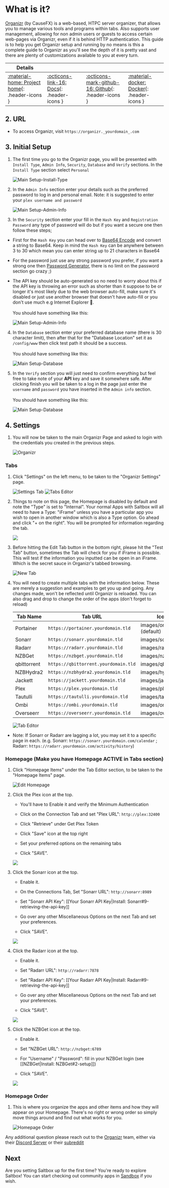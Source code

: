 # What is it?

[Organizr](https://organizr.app/) (by CauseFX) is a web-based, HTPC server organizer, that allows you to manage various tools and programs within tabs. Also supports user management, allowing for non admin users or guests to access certain web-pages via Organizr, even if it is behind HTTP authentication. This guide is to help you get Organizr setup and running by no means is this a complete guide to Organizr as you'll see the depth of it is pretty vast and there are plenty of customizations available to you at every turn.

| Details     |             |             |             |
|-------------|-------------|-------------|-------------|
| [:material-home: Project home](https://organizr.app){: .header-icons } | [:octicons-link-16: Docs](https://organizr.app/howtos/){: .header-icons } | [:octicons-mark-github-16: Github](https://github.com/causefx/Organizr){: .header-icons } | [:material-docker: Docker](https://hub.docker.com/r/organizr/organizr){: .header-icons }|

## 2. URL

- To access Organizr, visit `https://organizr._yourdomain_.com`

## 3. Initial Setup

1. The first time you go to the Organizr page, you will be presented with `Install Type`, `Admin Info`, `Security`, `Database` and `Verify` sections.
In the `Install Type` section select `Personal`

    ![Main Setup-Install-Type](https://i.imgur.com/IgStX3L.png)

1. In the `Admin Info` section enter your details such as the preferred password to log in and personal email.
Note: it is suggested to enter your `plex username and password`

    ![Main Setup-Admin-Info](https://i.imgur.com/clOLSdn.png)

1. In the `Security` section enter your fill in the `Hash Key` and `Registration Password` any type of password will do but if you want a secure one then follow these steps;

- First for the `Hash Key` you can head over to [Base64 Encode](https://www.cleancss.com/base64-encode/) and convert a string to Base64. Keep in mind the `Hash Key` can be anywhere between 3 to 30 which mean you can enter string up to 21 characters in Base64

- For the password just use any strong password you prefer, if you want a strong one then [Password Generator](https://passwordsgenerator.net/), there is no limit on the password section go crazy ;)
- The API key should be auto-generated so no need to worry about this if the API key is throwing an error such as shorter than it suppose to be or longer it's most likely due to the web browser auto-fill, make sure it's disabled or just use another browser that doesn't have auto-fill or you don't use much e.g Internet Explorer 👀.
<br> <br>You should have something like this:

   ![Main Setup-Admin-Info](https://i.imgur.com/o7yp3YQ.png)

4. In the `Database` section enter your preferred database name (there is 30 character limit), then after that for the "Database Location" set it as `/config/www` then click test path it should be a success.
<br> <br>You should have something like this:

   ![Main Setup-Database](https://i.imgur.com/kJlIRpY.png)

5. In the `Verify` section you will just need to confirm everything but feel free to take note of your **API** key and save it somewhere safe. After clicking finish you will be taken to a log in the page just enter the `username` and `password` you have inserted in the `Admin info` section.
<br> <br>You should have something like this:

   ![Main Setup-Database](https://i.imgur.com/wbOhf12.png)

## 4. Settings

1. You will now be taken to the main Organizr Page and asked to login with the credentials you created in the previous steps.

    ![Organizr](https://i.imgur.com/J1rVQQk.png)

### Tabs

1. Click "Settings" on the left menu, to be taken to the "Organizr Settings" page.

    ![Settings Tab](https://i.imgur.com/M7wfb1z.png)
    ![Tabs Editor](https://i.imgur.com/DJIvrh2.png)

1. Things to note on this page, the Homepage is disabled by default and note the "Type" is set to "Internal".  Your normal Apps with Saltbox will all need to have a Type: "iFrame" unless you have a particular app you wish to open in another window which is also a Type option.  Go ahead and click "+ on the right". You will be prompted for information regarding the tab.

    ![](https://i.imgur.com/KiXsQUI.png)

1. Before hitting the Edit Tab button in the bottom right, please hit the "Test Tab" button, sometimes the Tab will check for you if iFrame is possible.  This will test if the information you inputted can be open in an iFrame.  Which is the secret sauce in Organizr's tabbed browsing.

    ![New Tab](https://i.imgur.com/7UyBDAA.png)

1. You will need to create multiple tabs with the information below. These are merely a suggestion and examples to get you up and going.  Any changes made, won't be reflected until Organizr is reloaded. You can also drag and drop to change the order of the apps (don't forget to reload)

    | Tab Name      | Tab URL                             | Icon URL                      | Category | Group | Type | Active |
    | ------------- | ----------------------------------- | ----------------------------- |:------:|:----:|:-----:|:---------:|
    | Portainer     | `https://portainer.yourdomain.tld`    | images/organizr.png (default) |   Unsorted   |  Admin   |   iFrame   |     Y     |
    | Sonarr        | `https://sonarr.yourdomain.tld`       | images/sonarr.png             |   Unsorted   |  Admin   |   iFrame   |     Y     |
    | Radarr        | `https://radarr.yourdomain.tld`       | images/radarr.png             |   Unsorted   |  Admin   |   iFrame   |     Y     |
    | NZBGet        | `https://nzbget.yourdomain.tld`       | images/nzbget.png             |   Unsorted   |  Admin   |   iFrame   |     Y     |
    | qbittorrent     | `https://qbittorrent.yourdomain.tld`    | images/qbittorrent.png          |   Unsorted   |  Admin   |   iFrame   |     Y     |
    | NZBHydra2     | `https://nzbhydra2.yourdomain.tld`    | images/hydra.png              |   Unsorted   |  Admin   |   iFrame   |     Y     |
    | Jackett       | `https://jackett.yourdomain.tld`      | images/jackett.png            |   Unsorted   |  Admin   |   iFrame   |     Y     |
    | Plex          | `https://plex.yourdomain.tld`         | images/plex.png               |   Unsorted   |  User    |   iFrame   |     Y     |
    | Tautulli      | `https://tautulli.yourdomain.tld`     | images/tautulli.png           |   Unsorted   |  User    |   iFrame   |     Y     |
    | Ombi          | `https://ombi.yourdomain.tld`         | images/ombi.png               |   Unsorted   |  User    |   iFrame   |     Y     |
    | Overseerr     | `https://overseerr.yourdomain.tld`    | images/overseerr.png          |   Unsorted   |  User    |   iFrame   |     Y     |

    ![Tab Editor](https://i.imgur.com/aXwGxpx.png)

- Note: If Sonarr or Radarr are lagging a lot, you may set it to a specific page in each. (e.g. Sonarr: `https://sonarr.yourdomain.com/calendar` ; Radarr: `https://radarr.yourdomain.com/activity/history`)

### Homepage (Make you have Homepage ACTIVE in Tabs section)

1. Click "Homepage Items" under the Tab Editor section, to be taken to the "Homepage Items" page.

    ![Edit Homepage](https://i.imgur.com/v0rz7Ap.png)

1. Click the Plex icon at the top.

    - You'll have to Enable it and verify the Minimum Authentication

    - Click on the Connection Tab and set "Plex URL": `http://plex:32400`

    - Click "Retrieve" under Get Plex Token
    - Click "Save" icon at the top right
    - Set your preferred options on the remaining tabs

    - Click "SAVE".

    ![  ](https://i.imgur.com/c84B5td.png)

1. Click the Sonarr icon at the top.

    - Enable it.

    - On the Connections Tab, Set "Sonarr URL": `http://sonarr:8989`

    - Set "Sonarr API Key": [[Your Sonarr API Key|Install: Sonarr#9-retrieving-the-api-key]]

    - Go over any other Miscellaneous Options on the next Tab and set your preferences.

    - Click "SAVE".

    ![  ](https://i.imgur.com/04b5Xmb.png)

1. Click the Radarr icon at the top.

    - Enable it.

    - Set "Radarr URL": `http://radarr:7878`

    - Set "Radarr API Key": [[Your Radarr API Key|Install: Radarr#9-retrieving-the-api-key]]

    - Go over any other Miscellaneous Options on the next Tab and set your preferences.

    - Click "SAVE".

    ![  ](https://i.imgur.com/0S1erVG.png)

1. Click the NZBGet icon at the top.

    - Enable it.

    - Set "NZBGet URL": `http://nzbget:6789`

    - For "Username" / "Password": fill in your NZBGet login (see [[NZBGet|Install: NZBGet#2-setup]])

    - Click "SAVE".

    ![  ](https://i.imgur.com/MRzv0Sa.png)

### Homepage Order

1. This is where you organize the apps and other items and how they will appear on your Homepage.  There's no right or wrong order so simply move things around and find out what works for you.

    ![Homepage Order](https://i.imgur.com/A2FPosN.png)

Any additional question please reach out to the [Organizr](https://organizr.app/) team, either via their [Discord Server](https://organizr.app/discord) or their [subreddit](https://www.reddit.com/r/organizr/)

## Next

Are you setting Saltbox up for the first time?  You're ready to explore Saltbox! You can start checking out community apps in [Sandbox](https://docs.saltbox.dev/sandbox/basics/) if you wish.
